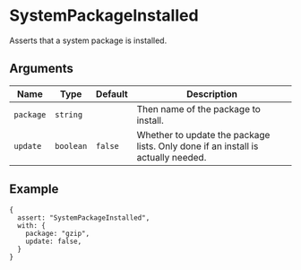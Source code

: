 # SystemPackageInstalled

Asserts that a system package is installed.

## Arguments

| Name      | Type      | Default | Description                                                                       |
| --------- | --------- | ------- | --------------------------------------------------------------------------------- |
| `package` | `string`  |         | Then name of the package to install.                                              |
| `update`  | `boolean` | `false` | Whether to update the package lists.  Only done if an install is actually needed. |

## Example

```json5
{
  assert: "SystemPackageInstalled",
  with: {
    package: "gzip",
    update: false,
  }
}
```
